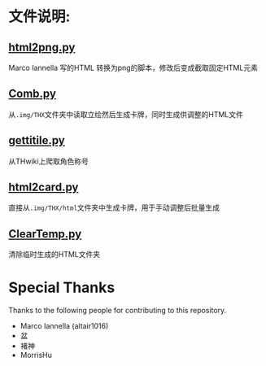 # 文件说明:
## [html2png.py](./html2png.py)
Marco Iannella 写的HTML 转换为png的脚本，修改后变成截取固定HTML元素
## [Comb.py](./Comb.py)
从`.img/THX`文件夹中读取立绘然后生成卡牌，同时生成供调整的HTML文件
## [gettitile.py](./gettitle.py)
从THwiki上爬取角色称号
## [html2card.py](./html2card.py)
直接从`.img/THX/html`文件夹中生成卡牌，用于手动调整后批量生成
## [ClearTemp.py](ClearTemp.py)
清除临时生成的HTML文件夹

# Special Thanks
Thanks to the following people for contributing to this repository.
- Marco Iannella (altair1016)
- 盆
- 褚神
- MorrisHu
